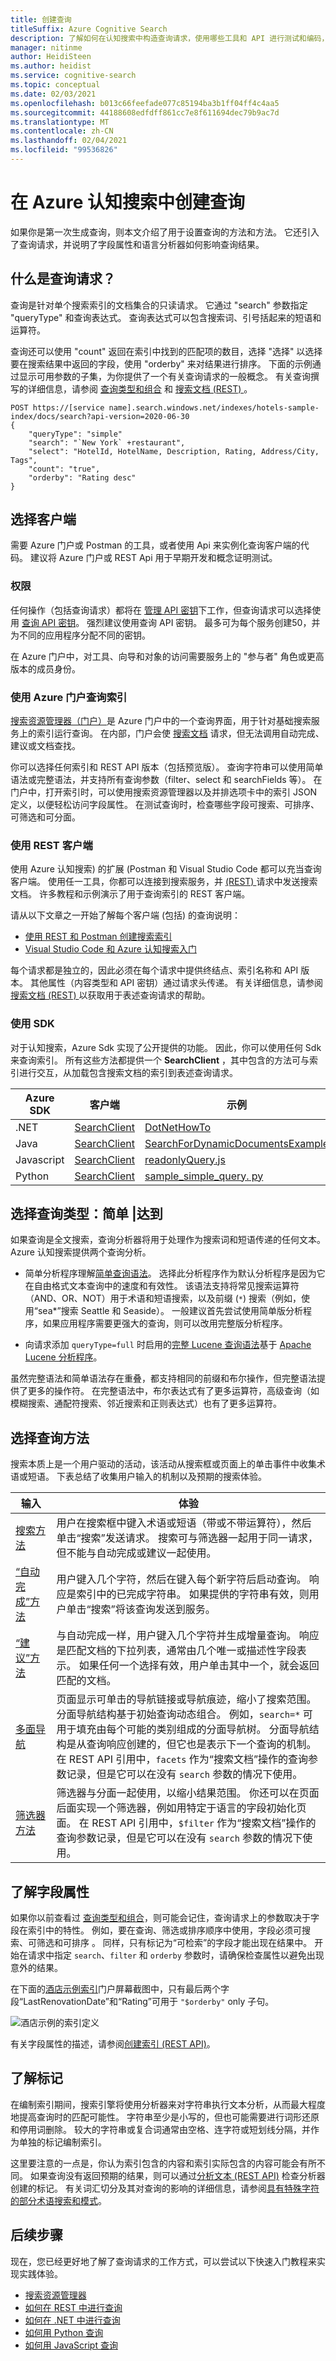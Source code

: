 ```yaml
---
title: 创建查询
titleSuffix: Azure Cognitive Search
description: 了解如何在认知搜索中构造查询请求，使用哪些工具和 API 进行测试和编码，以及查询决策如何从索引设计开始。
manager: nitinme
author: HeidiSteen
ms.author: heidist
ms.service: cognitive-search
ms.topic: conceptual
ms.date: 02/03/2021
ms.openlocfilehash: b013c66feefade077c85194ba3b1ff04ff4c4aa5
ms.sourcegitcommit: 44188608edfdff861cc7e8f611694dec79b9ac7d
ms.translationtype: MT
ms.contentlocale: zh-CN
ms.lasthandoff: 02/04/2021
ms.locfileid: "99536826"
---
```

# <a name="creating-queries-in-azure-cognitive-search"></a>在 Azure 认知搜索中创建查询

如果你是第一次生成查询，则本文介绍了用于设置查询的方法和方法。 它还引入了查询请求，并说明了字段属性和语言分析器如何影响查询结果。

## <a name="whats-a-query-request"></a>什么是查询请求？

查询是针对单个搜索索引的文档集合的只读请求。 它通过 "search" 参数指定 "queryType" 和查询表达式。 查询表达式可以包含搜索词、引号括起来的短语和运算符。

查询还可以使用 "count" 返回在索引中找到的匹配项的数目，选择 "选择" 以选择要在搜索结果中返回的字段，使用 "orderby" 来对结果进行排序。 下面的示例通过显示可用参数的子集，为你提供了一个有关查询请求的一般概念。 有关查询撰写的详细信息，请参阅 [查询类型和组合](search-query-overview.md) 和 [搜索文档 (REST) ](/rest/api/searchservice/search-documents)。

```http
POST https://[service name].search.windows.net/indexes/hotels-sample-index/docs/search?api-version=2020-06-30
{
    "queryType": "simple"
    "search": "`New York` +restaurant",
    "select": "HotelId, HotelName, Description, Rating, Address/City, Tags",
    "count": "true",
    "orderby": "Rating desc"
}
```

## <a name="choose-a-client"></a>选择客户端

需要 Azure 门户或 Postman 的工具，或者使用 Api 来实例化查询客户端的代码。 建议将 Azure 门户或 REST Api 用于早期开发和概念证明测试。

### <a name="permissions"></a>权限

任何操作（包括查询请求）都将在 [管理 API 密钥](search-security-api-keys.md)下工作，但查询请求可以选择使用 [查询 API 密钥](search-security-api-keys.md#create-query-keys)。 强烈建议使用查询 API 密钥。 最多可为每个服务创建50，并为不同的应用程序分配不同的密钥。

在 Azure 门户中，对工具、向导和对象的访问需要服务上的 "参与者" 角色或更高版本的成员身份。 

### <a name="use-azure-portal-to-query-an-index"></a>使用 Azure 门户查询索引

[搜索资源管理器（门户）](search-explorer.md)是 Azure 门户中的一个查询界面，用于针对基础搜索服务上的索引运行查询。 在内部，门户会使 [搜索文档](/rest/api/searchservice/search-documents) 请求，但无法调用自动完成、建议或文档查找。 

你可以选择任何索引和 REST API 版本（包括预览版）。 查询字符串可以使用简单语法或完整语法，并支持所有查询参数（filter、select 和 searchFields 等）。 在门户中，打开索引时，可以使用搜索资源管理器以及并排选项卡中的索引 JSON 定义，以便轻松访问字段属性。 在测试查询时，检查哪些字段可搜索、可排序、可筛选和可分面。

### <a name="use-a-rest-client"></a>使用 REST 客户端

使用 Azure 认知搜索) 的扩展 (Postman 和 Visual Studio Code 都可以充当查询客户端。 使用任一工具，你都可以连接到搜索服务，并 [ (REST) ](/rest/api/searchservice/search-documents) 请求中发送搜索文档。 许多教程和示例演示了用于查询索引的 REST 客户端。 

请从以下文章之一开始了解每个客户端 (包括) 的查询说明：

+ [使用 REST 和 Postman 创建搜索索引](search-get-started-rest.md)
+ [Visual Studio Code 和 Azure 认知搜索入门](search-get-started-vs-code.md)

每个请求都是独立的，因此必须在每个请求中提供终结点、索引名称和 API 版本。 其他属性（内容类型和 API 密钥）通过请求头传递。 有关详细信息，请参阅 [搜索文档 (REST) ](/rest/api/searchservice/search-documents) 以获取用于表述查询请求的帮助。

### <a name="use-an-sdk"></a>使用 SDK

对于认知搜索，Azure Sdk 实现了公开提供的功能。 因此，你可以使用任何 Sdk 来查询索引。 所有这些方法都提供一个 **SearchClient** ，其中包含的方法可与索引进行交互，从加载包含搜索文档的索引到表述查询请求。

| Azure SDK | 客户端 | 示例 |
|-----------|--------|----------|
| .NET | [SearchClient](/dotnet/api/azure.search.documents.searchclient) | [DotNetHowTo](https://github.com/Azure-Samples/search-dotnet-getting-started/tree/master/DotNetHowTo) |
| Java | [SearchClient](/java/api/com.azure.search.documents.searchclient) | [SearchForDynamicDocumentsExample](https://github.com/Azure/azure-sdk-for-java/blob/azure-search-documents_11.1.3/sdk/search/azure-search-documents/src/samples/java/com/azure/search/documents/SearchForDynamicDocumentsExample.java) |
| Javascript | [SearchClient](/javascript/api/@azure/search-documents/searchclient) | [readonlyQuery.js](https://github.com/Azure/azure-sdk-for-js/blob/master/sdk/search/search-documents/samples/javascript/src/readonlyQuery.js) |
| Python | [SearchClient](/python/api/azure-search-documents/azure.search.documents.searchclient) | [sample_simple_query. py ](https://github.com/Azure/azure-sdk-for-python/blob/7cd31ac01fed9c790cec71de438af9c45cb45821/sdk/search/azure-search-documents/samples/sample_simple_query.py) |

## <a name="choose-a-query-type-simple--full"></a>选择查询类型：简单 |达到

如果查询是全文搜索，查询分析器将用于处理作为搜索词和短语传递的任何文本。Azure 认知搜索提供两个查询分析。 

+ 简单分析程序理解[简单查询语法](query-simple-syntax.md)。 选择此分析程序作为默认分析程序是因为它在自由格式文本查询中的速度和有效性。 该语法支持将常见搜索运算符（AND、OR、NOT）用于术语和短语搜索，以及前缀 (`*`) 搜索（例如，使用“sea*”搜索 Seattle 和 Seaside）。 一般建议首先尝试使用简单版分析程序，如果应用程序需要更强大的查询，则可以改用完整版分析程序。

+ 向请求添加 `queryType=full` 时启用的[完整 Lucene 查询语法](query-Lucene-syntax.md#bkmk_syntax)基于 [Apache Lucene 分析程序](https://lucene.apache.org/core/6_6_1/queryparser/org/apache/lucene/queryparser/classic/package-summary.html)。

虽然完整语法和简单语法存在重叠，都支持相同的前缀和布尔操作，但完整语法提供了更多的操作符。 在完整语法中，布尔表达式有了更多运算符，高级查询（如模糊搜索、通配符搜索、邻近搜索和正则表达式）也有了更多运算符。

## <a name="choose-query-methods"></a>选择查询方法

搜索本质上是一个用户驱动的活动，该活动从搜索框或页面上的单击事件中收集术语或短语。 下表总结了收集用户输入的机制以及预期的搜索体验。

| 输入 | 体验 |
|-------|---------|
| [搜索方法](/rest/api/searchservice/search-documents) | 用户在搜索框中键入术语或短语（带或不带运算符），然后单击“搜索”发送请求。 搜索可与筛选器一起用于同一请求，但不能与自动完成或建议一起使用。 |
| [“自动完成”方法](/rest/api/searchservice/autocomplete) | 用户键入几个字符，然后在键入每个新字符后启动查询。 响应是索引中的已完成字符串。 如果提供的字符串有效，则用户单击“搜索”将该查询发送到服务。 |
| [“建议”方法](/rest/api/searchservice/suggestions) | 与自动完成一样，用户键入几个字符并生成增量查询。 响应是匹配文档的下拉列表，通常由几个唯一或描述性字段表示。 如果任何一个选择有效，用户单击其中一个，就会返回匹配的文档。 |
| [多面导航](/rest/api/searchservice/search-documents#query-parameters) | 页面显示可单击的导航链接或导航痕迹，缩小了搜索范围。 分面导航结构基于初始查询动态组合。 例如，`search=*` 可用于填充由每个可能的类别组成的分面导航树。 分面导航结构是从查询响应创建的，但它也是表示下一个查询的机制。 在 REST API 引用中，`facets` 作为“搜索文档”操作的查询参数记录，但是它可以在没有 `search` 参数的情况下使用。|
| [筛选器方法](/rest/api/searchservice/search-documents#query-parameters) | 筛选器与分面一起使用，以缩小结果范围。 你还可以在页面后面实现一个筛选器，例如用特定于语言的字段初始化页面。 在 REST API 引用中，`$filter` 作为“搜索文档”操作的查询参数记录，但是它可以在没有 `search` 参数的情况下使用。|

## <a name="know-your-field-attributes"></a>了解字段属性

如果你以前查看过 [查询类型和组合](search-query-overview.md)，则可能会记住，查询请求上的参数取决于字段在索引中的特性。 例如，要在查询、筛选或排序顺序中使用，字段必须可搜索、可筛选和可排序  。 同样，只有标记为“可检索”的字段才能出现在结果中。 开始在请求中指定 `search`、`filter` 和 `orderby` 参数时，请确保检查属性以避免出现意外的结果。

在下面的[酒店示例索引](search-get-started-portal.md)门户屏幕截图中，只有最后两个字段“LastRenovationDate”和“Rating”可用于 `"$orderby"` only 子句。

![酒店示例的索引定义](./media/search-query-overview/hotel-sample-index-definition.png "酒店示例的索引定义")

有关字段属性的描述，请参阅[创建索引 (REST API)](/rest/api/searchservice/create-index)。

## <a name="know-your-tokens"></a>了解标记

在编制索引期间，搜索引擎将使用分析器来对字符串执行文本分析，从而最大程度地提高查询时的匹配可能性。 字符串至少是小写的，但也可能需要进行词形还原和停用词删除。 较大的字符串或复合词通常由空格、连字符或短划线分隔，并作为单独的标记编制索引。 

这里要注意的一点是，你认为索引包含的内容和索引实际包含的内容可能会有所不同。 如果查询没有返回预期的结果，则可以通过[分析文本 (REST API)](/rest/api/searchservice/test-analyzer) 检查分析器创建的标记。 有关词汇切分及其对查询的影响的详细信息，请参阅[具有特殊字符的部分术语搜索和模式](search-query-partial-matching.md)。

## <a name="next-steps"></a>后续步骤

现在，您已经更好地了解了查询请求的工作方式，可以尝试以下快速入门教程来实现实践体验。

+ [搜索资源管理器](search-explorer.md)
+ [如何在 REST 中进行查询](search-get-started-rest.md)
+ [如何在 .NET 中进行查询](search-get-started-dotnet.md)
+ [如何用 Python 查询](search-get-started-python.md)
+ [如何用 JavaScript 查询](search-get-started-javascript.md)